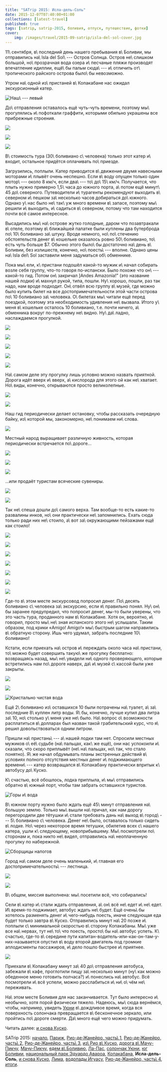 ```yaml
---
title: "SATrip 2015: Исла-дель-Соль"
date: 2015-12-07T07:40:00+01:00
collections: [latest-travel]
published: true
tags: [satrip, satrip-2015, боливия, отпуск, путешествие, фотки]
cover:
    img: /images/travel/2015-09-satrip/isla-del-sol-cover.jpg
---
```


11\ сентября, в\ последний день нашего пребывания в\ Боливии, мы отправились на\ Isla del Sol\ --- Остров Солнца. Остров
не\ слишком большой, но\ прозрачная вода озера и\ песчаные пляжи производят впечатление идиллии, ещё\ бы пальм сюда\ ---
и\ отличить от\ тропического райского острова было\ бы невозможно.

<!--more-->

Утром на\ одной из\ пристаней в\ Копакабане нас ожидал экскурсионный катер.

![Наш\ --- левый](/images/travel/2015-09-satrip/isla-del-sol-boat.jpg)

До\ отправления оставалось ещё чуть-чуть времени, поэтому мы\ прогулялись и\ пофоткали граффити, которыми обильно
украшены все прибрежные строения.

![](/images/travel/2015-09-satrip/copacabana-graffiti-1.jpg)

![](/images/travel/2015-09-satrip/copacabana-graffiti-2.jpg)

![](/images/travel/2015-09-satrip/copacabana-graffiti-3.jpg)

В\ стоимость тура (30\ боливиано с\ человека) только этот катер и\ входит, остальное придётся оплачивать по\ приезде.

Загрузились, поплыли. Катер приводится в\ движение двумя навесными моторами и\ плывёт очень неспешно. Если в\ воду
опущен только один мотор\ --- около 8 км/ч, если два\ --- то\ до\ 15\ км/ч. Получается, что плыть нужно примерно
1,5\ часа до южного порта, а\ потом ещё минут\ 45 до\ северного. Путеводители и\ турагенты рекомендуют выходить
в\ северном и\ пешком за\ несколько часов добираться до\ южного. Однако у\ нас было не\ так\ уж много времени в\ запасе,
поэтому мы\ решили и\ выходить, и\ садиться в\ северном, потому что там находится почти всё самое интересное.

Высадились мы\ на\ острове жутко голодные, даром что позавтракали в\ отеле, поэтому в\ ближайшей палатке были куплены
два бутерброда по\ 10\ боливиано за\ штуку. Вроде немного, но\ по\ стечению обстоятельств денег в\ кошельке оказалось
ровно 50\ боливиано, то\ есть чуть больше $7. Обычно этого было\ бы достаточно на\ день в\ Боливии, без излишеств,
конечно, но\ поесть\ --- вполне. Однако цены на\ Isla del\ Sol заставили меня задуматься об\ обменнике.

Пока мы\ ели, к\ пристани подошёл какой-то мужик и\ начал собирать возле себя группу, что-то говоря по-испански. Было
похоже что он\ --- какой-то гид. Потом он\ закричал ]Andes Amazonia!" (это название нашей лодки) и\ махнул рукой, типа,
пошли. Ну\ хорошо, пошли, раз так надо, нам вроде подходит. Он\ отвёл всю группу в\ музей, где можно было купить билет
на все достопримечательности этой части острова по\ 10 боливиано за\ человека. О\ билетах мы\ читали ещё перед поездкой,
поэтому эта необходимость удивления не\ вызвала. Итого у\ меня в\ кошельке осталось 10 боливиано, т.е. почти ничего,
а\ обменника вокруг по-прежнему не\ видно. Ну\ да\ ладно, наслаждаемся прогулкой.

![](/images/travel/2015-09-satrip/isla-del-sol-walk-1.jpg)

![](/images/travel/2015-09-satrip/isla-del-sol-walk-2.jpg)

![](/images/travel/2015-09-satrip/isla-del-sol-walk-3.jpg)

![](/images/travel/2015-09-satrip/isla-del-sol-walk-4.jpg)

![](/images/travel/2015-09-satrip/isla-del-sol-walk-5.jpg)

На\ самом деле эту прогулку лишь условно можно назвать приятной. Дорога идёт вверх и\ вверх, а\ кислорода для этого ой
как не\ хватает. Но\ виды, конечно, открываются просто великолепные.

![](/images/travel/2015-09-satrip/isla-del-sol-altitude-1.jpg)

![](/images/travel/2015-09-satrip/isla-del-sol-altitude-2.jpg)

Наш гид периодически делает остановку, чтобы рассказать очередную байку, из\ которой мы, закономерно, не\ понимаем
ни\ слова.

![](/images/travel/2015-09-satrip/isla-del-sol-guide.jpg)

Местный народ выращивает различную живность, которая периодически встречается по\ дороге...

![](/images/travel/2015-09-satrip/isla-del-sol-animals-1.jpg)

![](/images/travel/2015-09-satrip/isla-del-sol-animals-2.jpg)

![](/images/travel/2015-09-satrip/isla-del-sol-animals-3.jpg)

...или продаёт туристам всяческие сувениры.

![](/images/travel/2015-09-satrip/isla-del-sol-seller-1.jpg)

![](/images/travel/2015-09-satrip/isla-del-sol-seller-2.jpg)

Так не\ спеша дошли до\ самого верха. Там вообще-то есть какие-то развалины инков, но\ они практически не\ запомнились.
Ехать сюда только ради них не\ стоило, а\ вот за\ окружающими пейзажами ещё как стоило!

![](/images/travel/2015-09-satrip/isla-del-sol-up-1.jpg)

![](/images/travel/2015-09-satrip/isla-del-sol-up-2.jpg)

![](/images/travel/2015-09-satrip/isla-del-sol-up-3.jpg)

![](/images/travel/2015-09-satrip/isla-del-sol-up-4.jpg)

![](/images/travel/2015-09-satrip/isla-del-sol-up-5.jpg)

![](/images/travel/2015-09-satrip/isla-del-sol-up-6.jpg)

![](/images/travel/2015-09-satrip/isla-del-sol-pano.jpg)

Где-то в\ этом месте экскурсовод попросил денег. По\ десять боливиано с\ человека за\ экскурсию, если я\ правильно
понял. Ну\ он\ бы заранее предупредил, что попросит денег, мы-то были уверены, что это часть тура, проданного нам
в\ Копакабане. Хотя он, вероятно, и\ говорил, просто мы\ не\ зная испанского этого не\ услышали. Таким образом, под
крики «Amigo! Amigo!» мы\ быстрым шагом направились в\ обратную сторону. Ишь чего удумал, забрать последние
10\ боливиано!

Кстати, если приехать на\ остров и\ переждать около часа на\ пристани, то\ можно будет совершить такую\ же прогулку
бесплатно: возвращаясь назад, мы\ не\ увидели ни\ одного проверяющего, которые встретились нам по\ дороге наверх,
да\ и\ музей с\ кассой были уже закрыты.

![](/images/travel/2015-09-satrip/isla-del-sol-down-1.jpg)

![](/images/travel/2015-09-satrip/isla-del-sol-down-2.jpg)

![Кристально чистая вода](/images/travel/2015-09-satrip/isla-del-sol-down-3.jpg)

Ещё 2\ боливиано из\ оставшихся 10 были потрачены на\ туалет, а\ за\ последние 8\ куплен литр воды. Я\ бы, конечно,
лучше купил два литра за\ 10, но\ столько у\ меня уже не\ было. На\ вопрос о\ возможности расплатиться в\ долларах был
назван такой грабительский курс, что я\ решил довольствоваться одним литром.

Пришли на\ пристань\ --- а\ нашей лодки там нет. Спросили местных мужиков о\ её\ судьбе (на\ пальцах, как\ же ещё), они
нас успокоили и\ сказали, что скоро приплывёт (не\ на\ пальцах, но\ так, что стало понятно). Я\ же начал обдумывать
планы экстренных действий в\ условиях полного отсутствия местных денег и\ поджимающего времени\ --- катер возвращался
в\ Копакабану практически впритык к\ автобусу до\ Куско.

К\ счастью, всё обошлось, лодка приплыла, и\ мы\ отправились обратно в\ южный порт, чтобы там забрать оставшихся
туристов.

![Горы и\ вода](/images/travel/2015-09-satrip/isla-del-sol-moutains.jpg "Горы и вода")

В\ южном порту нужно было ждать ещё 45\ минут отправления на\ большую землю. Только мы\ вышли на\ причал, как нам дорогу
перегородили две тётушки и\ стали требовать дань на\ выход в\ город\ --- 5\ боливиано с\ человека. Денег не\ было,
оставалось только сидеть в\ лодке. Но\ через некоторое время тетушки, обилетив всех с\ нашего катера, ушли
к\ следующему, новоприбывшему. Мы\ посмотрели по\ сторонам и, пока никто не\ видел, отправились на\ неоплаченную
прогулку по набережной.

![Сборщицы налогов](/images/travel/2015-09-satrip/isla-del-sol-taxes.jpg)

Город на\ самом деле очень маленький, и\ главная его достопримечательность\ --- лестница.

![](/images/travel/2015-09-satrip/isla-del-sol-stairs-1.jpg)

![](/images/travel/2015-09-satrip/isla-del-sol-stairs-2.jpg)

В\ общем, миссия выполнена: мы\ посетили всё, что собирались!

Сели в\ катер и\ стали ждать отправления, а\ он\ всё не\ едет и\ не\ едет. И\ время-то поджимает, автобус ждать
не\ будет. Ещё очень\ бы хотелось разменять денег и\ чего-нибудь поесть, иначе следующая еда будет только завтра
в\ Куско. Отправились минут на\ 20 позже и\ поплыли с\ минимальной скоростью в\ сторону Копакабаны. Мы\ уже все
на\ нервах, тут не\ то\ что поесть, просто\ бы на\ автобус успеть. К\ счастью, где-то в\ середине пути
капитан-водитель-или-как-он-там-у-них-называется опустил в\ воду второй двигатель под громкие аплодисменты пассажиров,
и\ дело пошло быстрее и\ приятнее.

![](/images/travel/2015-09-satrip/isla-del-sol-last.jpg)

Приехали в\ Копакабану минут за\ 40 до\ отправления автобуса, забежали в\ кафе, проглотили пищу за\ несколько минут
(ну\ как можно обеденное меню готовить полчаса?) и\ понеслись на\ автобус. Всё посмотрели и\ всё успели, можно
расслабиться и\ ни\ о\ чём не\ переживать.

На\ этом месте Боливия для нас заканчивается. Тут было интересно и\ необычно, хотя порой физически тяжело. Надеюсь,
мы\ сюда вернёмся, чтобы, например, увидеть [Уюни][uyuni] в\ дождливое время, когда вся поверхность солончака
превращается в\ бесконечное зеркало, или пройтись по\ дороге смерти. Да\ много ещё чего можно придумать.

Читать далее: [и снова Куско](/post/satrip-2015-cusco-again/).

SATrip 2015:
[начало](/post/satrip-2015-paris/),
[Париж](/post/satrip-2015-paris/),
[Рио-де-Жанейро, часть\ 1](/post/satrip-2015-rio-1/),
[Рио-де-Жанейро, часть\ 2](/post/satrip-2015-rio-2/),
[Рио-де-Жанейро, часть\ 3](/post/satrip-2015-rio-3/),
[из\ Рио в\ Куско](/post/satrip-2015-rio-to-cusco/),
[дорога в\ Мачу-Пикчу](/post/satrip-2015-road-to-machu-picchu/),
[Мачу-Пикчу](/post/satrip-2015-machu-picchu/),
[едем в\ Боливию](/post/satrip-2015-to-bolivia/),
[Ла-Пас](/post/satrip-2015-la-paz/),
[солончак Уюни](/post/satrip-2015-uyuni-salt-flats/),
[юг Боливии](/post/satrip-2015-south-of-bolivia/),
[национальный парк Эдуардо Авароа](/post/satrip-2015-bolivia-national-park/),
[Копакабана](/post/satrip-2015-copacabana/),
**Исла-дель-Соль**,
[и снова Куско](/post/satrip-2015-cusco-again/),
[Лима](/post/satrip-2015-lima/),
[водопады Игуасу](/post/satrip-2015-iguazu-falls),
[Рио-де-Жанейро, часть\ 4](/post/satrip-2015-rio-4/),
[итоги](/post/satrip-2015-results/).

[uyuni]: /post/satrip-2015-uyuni-salt-flats/
